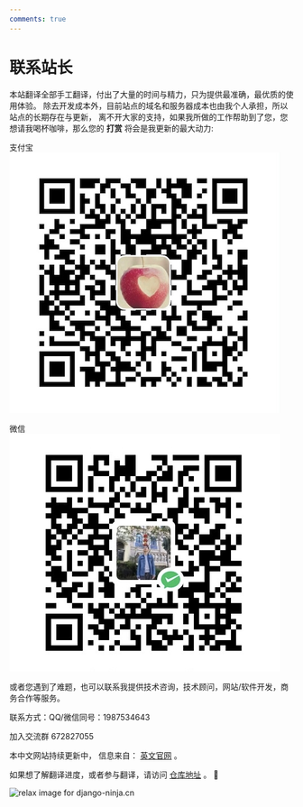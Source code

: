 ```yaml
---
comments: true
---
```


# 联系站长
本站翻译全部手工翻译，付出了大量的时间与精力，只为提供最准确，最优质的使用体验。
除去开发成本外，目前站点的域名和服务器成本也由我个人承担，所以站点的长期存在与更新，
离不开大家的支持，如果我所做的工作帮助到了您，您想请我喝杯咖啡，那么您的 **打赏** 将会是我更新的最大动力: 

支付宝
![django-ninja.alipay](img/django-ninja.alipay.jpg)

微信
![django-ninja.webchat](img/django-ninja.webchat.jpg)


或者您遇到了难题，也可以联系我提供技术咨询，技术顾问，网站/软件开发，商务合作等服务。

联系方式：QQ/微信同号：1987534643

加入交流群 672827055 <a href="https://qm.qq.com/q/e0JkcwEFgs" target="_blank"></a>

本中文网站持续更新中， 信息来自： [英文官网](https://django-ninja.dev/) 。 

如果想了解翻译进度，或者参与翻译，请访问 [仓库地址](https://github.com/vitalik/django-ninja) 。 👏 

<img style="object-fit: cover; object-position: 50% 50%;" alt="relax image for django-ninja.cn" loading="lazy" fetchpriority="auto" aria-hidden="true" draggable="false" src="https://picsum.photos/825/47.jpg">
